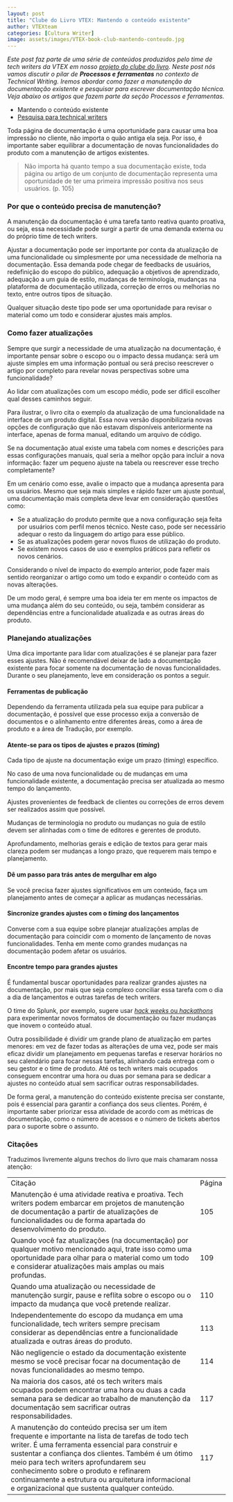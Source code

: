 ```yaml
---
layout: post
title: "Clube do Livro VTEX: Mantendo o conteúdo existente"
author: VTEXteam
categories: [Cultura Writer]
image: assets/images/VTEX-book-club-mantendo-conteudo.jpg
---
```



_Este post faz parte de uma série de conteúdos produzidos pelo time de tech writers da VTEX em nosso [projeto do clube do livro](https://techwriting.com.br/clube-do-livro-vtex-the-product-is-docs). Neste post nós vamos discutir o pilar de **Processos e ferramentas** no contexto de Technical Writing. Iremos abordar como fazer a manutenção da documentação existente e pesquisar para escrever documentação técnica. Veja abaixo os artigos que fazem parte da seção Processos e ferramentas._

* Mantendo o conteúdo existente
* [Pesquisa para technical writers](https://techwriting.com.br/VTEX-book-club-pesquisa-technical-writers/)


Toda página de documentação é uma oportunidade para causar uma boa impressão no cliente, não importa o quão antiga ela seja. Por isso, é importante saber equilibrar a documentação de novas funcionalidades do produto com a manutenção de artigos existentes.

> Não importa há quanto tempo a sua documentação existe, toda página ou artigo de um conjunto de documentação representa uma oportunidade de ter uma primeira impressão positiva nos seus usuários. (p. 105)


### Por que o conteúdo precisa de manutenção?

A manutenção da documentação é uma tarefa tanto reativa quanto proativa, ou seja, essa necessidade pode surgir a partir de uma demanda externa ou do próprio time de tech writers.

Ajustar a documentação pode ser importante por conta da atualização de uma funcionalidade ou simplesmente por uma necessidade de melhoria na documentação. Essa demanda pode chegar de feedbacks de usuários, redefinição do escopo do público, adequação a objetivos de aprendizado, adequação a um guia de estilo, mudanças de terminologia, mudanças na plataforma de documentação utilizada, correção de erros ou melhorias no texto, entre outros tipos de situação.

Qualquer situação deste tipo pode ser uma oportunidade para revisar o material como um todo e considerar ajustes mais amplos.


### Como fazer atualizações

Sempre que surgir a necessidade de uma atualização na documentação, é importante pensar sobre o escopo ou o impacto dessa mudança: será um ajuste simples em uma informação pontual ou será preciso reescrever o artigo por completo para revelar novas perspectivas sobre uma funcionalidade?

Ao lidar com atualizações com um escopo médio, pode ser difícil escolher qual desses caminhos seguir.

Para ilustrar, o livro cita o exemplo da atualização de uma funcionalidade na interface de um produto digital. Essa nova versão disponibilizaria novas opções de configuração que não estavam disponíveis anteriormente na interface, apenas de forma manual, editando um arquivo de código.

Se na documentação atual existe uma tabela com nomes e descrições para essas configurações manuais, qual seria a melhor opção para incluir a nova informação: fazer um pequeno ajuste na tabela ou reescrever esse trecho completamente?

Em um cenário como esse, avalie o impacto que a mudança apresenta para os usuários. Mesmo que seja mais simples e rápido fazer um ajuste pontual, uma documentação mais completa deve levar em consideração questões como:

* Se a atualização do produto permite que a nova configuração seja feita por usuários com perfil menos técnico. Neste caso, pode ser necessário adequar o resto da linguagem do artigo para esse público.
* Se as atualizações podem gerar novos fluxos de utilização do produto.
* Se existem novos casos de uso e exemplos práticos para refletir os novos cenários.

Considerando o nível de impacto do exemplo anterior, pode fazer mais sentido reorganizar o artigo como um todo e expandir o conteúdo com as novas alterações.

De um modo geral, é sempre uma boa ideia ter em mente os impactos de uma mudança além do seu conteúdo, ou seja, também considerar as dependências entre a funcionalidade atualizada e as outras áreas do produto.


### Planejando atualizações

Uma dica importante para lidar com atualizações é se planejar para fazer esses ajustes. Não é recomendável deixar de lado a documentação existente para focar somente na documentação de novas funcionalidades. Durante o seu planejamento, leve em consideração os pontos a seguir.


#### Ferramentas de publicação

Dependendo da ferramenta utilizada pela sua equipe para publicar a documentação, é possível que esse processo exija a conversão de documentos e o alinhamento entre diferentes áreas, como a área de produto e a área de Tradução, por exemplo.


#### Atente-se para os tipos de ajustes e prazos (_timing_)

Cada tipo de ajuste na documentação exige um prazo (_timing_) específico.

No caso de uma nova funcionalidade ou de mudanças em uma funcionalidade existente, a documentação precisa ser atualizada ao mesmo tempo do lançamento.

Ajustes provenientes de feedback de clientes ou correções de erros devem ser realizados assim que possível.

Mudanças de terminologia no produto ou mudanças no guia de estilo devem ser alinhadas com o time de editores e gerentes de produto.

Aprofundamento, melhorias gerais e edição de textos para gerar mais clareza podem ser mudanças a longo prazo, que requerem mais tempo e planejamento.


#### Dê um passo para trás antes de mergulhar em algo

Se você precisa fazer ajustes significativos em um conteúdo, faça um planejamento antes de começar a aplicar as mudanças necessárias.


#### Sincronize grandes ajustes com o _timing_ dos lançamentos

Converse com a sua equipe sobre planejar atualizações amplas de documentação para coincidir com o momento de lançamento de novas funcionalidades. Tenha em mente como grandes mudanças na documentação podem afetar os usuários.


#### Encontre tempo para grandes ajustes

É fundamental buscar oportunidades para realizar grandes ajustes na documentação, por mais que seja complexo conciliar essa tarefa com o dia a dia de lançamentos e outras tarefas de tech writers.

O time do Splunk, por exemplo, sugere usar [_hack weeks_ ou _hackathons_](https://fia.com.br/blog/hackathon/#:~:text=Hackathon%20%C3%A9%20uma%20din%C3%A2mica%20competitiva%2C%20com%20local%20e%20dura%C3%A7%C3%A3o%20predeterminados%2C%20muito%20usada%20em%20empresas%20para%20agu%C3%A7ar%20a%20criatividade%20da%20equipe%20de%20colaboradores%20de%20uma%20maneira%20mais%20desafiadora%20e%20divertida.) para experimentar novos formatos de documentação ou fazer mudanças que inovem o conteúdo atual.

Outra possibilidade é dividir um grande plano de atualização em partes menores: em vez de fazer todas as alterações de uma vez, pode ser mais eficaz dividir um planejamento em pequenas tarefas e reservar horários no seu calendário para focar nessas tarefas, alinhando cada entrega com o seu gestor e o time de produto. Até os tech writers mais ocupados conseguem encontrar uma hora ou duas por semana para se dedicar a ajustes no conteúdo atual sem sacrificar outras responsabilidades.

De forma geral, a manutenção do conteúdo existente precisa ser constante, pois é essencial para garantir a confiança dos seus clientes. Porém, é importante saber priorizar essa atividade de acordo com as métricas de documentação, como o número de acessos e o número de tickets abertos para o suporte sobre o assunto.


### Citações

Traduzimos livremente alguns trechos do livro que mais chamaram nossa atenção:

<table class="table-vtex">
  <tr>
   <td>Citação</td>
   <td>Página
   </td>
  </tr>
  <tr>
   <td>Manutenção é uma atividade reativa e proativa. Tech writers podem embarcar em projetos de manutenção de documentação a partir de atualizações de funcionalidades ou de forma apartada do desenvolvimento do produto.
   </td>
   <td>105
   </td>
  </tr>
  <tr>
   <td>Quando você faz atualizações (na documentação) por qualquer motivo mencionado aqui, trate isso como uma oportunidade para olhar para o material como um todo e considerar atualizações mais amplas ou mais profundas.
   </td>
   <td>109
   </td>
  </tr>
  <tr>
   <td>Quando uma atualização ou necessidade de manutenção surgir, pause e reflita sobre o escopo ou o impacto da mudança que você pretende realizar.
   </td>
   <td>110
   </td>
  </tr>
  <tr>
   <td>Independentemente do escopo da mudança em uma funcionalidade, tech writers sempre precisam considerar as dependências entre a funcionalidade atualizada e outras áreas do produto.
   </td>
   <td>113
   </td>
  </tr>
  <tr>
   <td>Não negligencie o estado da documentação existente mesmo se você precisar focar na documentação de novas funcionalidades ao mesmo tempo.
   </td>
   <td>114
   </td>
  </tr>
  <tr>
   <td>Na maioria dos casos, até os tech writers mais ocupados podem encontrar uma hora ou duas a cada semana para se dedicar ao trabalho de manutenção da documentação sem sacrificar outras responsabilidades.
   </td>
   <td>117
   </td>
  </tr>
  <tr>
   <td>A manutenção do conteúdo precisa ser um item frequente e importante na lista de tarefas de todo tech writer. É uma ferramenta essencial para construir e sustentar a confiança dos clientes. Também é um ótimo meio para tech writers aprofundarem seu conhecimento sobre o produto e refinarem continuamente a estrutura ou arquitetura informacional e organizacional que sustenta qualquer conteúdo.
   </td>
   <td>117
   </td>
  </tr>
</table>